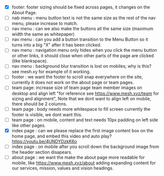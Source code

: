 - [x] footer: footer sizing should be fixed across pages, it changes on the About Page.
- [ ] nab menu : menu button text is not the same size as the rest of the nav menu, please increase to match.
- [ ] nav menu : can we also make the buttons all the same size (maximum width the same as whitepaper)
- [ ] nav menu : can you add a button transition to the Menu Button so it turns into a big "X" after it has been clicked.
- [ ] nav menu : navigation menu only hides when you click the menu button or other links, it should close when other parts of the page are clicked (like blankspace).
- [ ] nav menu : background blur transition is lost on mobiles; why is this? see mesh.xy for example of it working.
- [ ] footer : we want the footer to scroll snap everywhere on the site, currently it does not work on the about page or team pages.
- [ ] team page: increase size of team page team member images on desktop and align left "for reference see https://www.mesh.xyz/team for sizing and alignment", Note that we dont want to align left on mobile, there should be 2 columns.
- [ ] team page : body needs more whitespace to fill screen currently the footer is visible, we dont want this.
- [ ] team page : on mobile, content and text needs 10px padding on left side like other pages.
- [x] index page : can we please replace the first image content box on the home page, and embed this video and auto play? https://youtu.be/4UNDYDzkK6o
- [ ] index page : on mobile after you scroll down the background image from the header section disapears.
- [ ] about page : we want the make the about page more readable for mobile, like https://www.mesh.xyz/about adding expanding content for our services, mission, values and vision headings.
